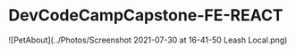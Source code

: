 # DevCodeCampCapstone-FE-REACT
![PetAbout](../Photos/Screenshot 2021-07-30 at 16-41-50 Leash Local.png)